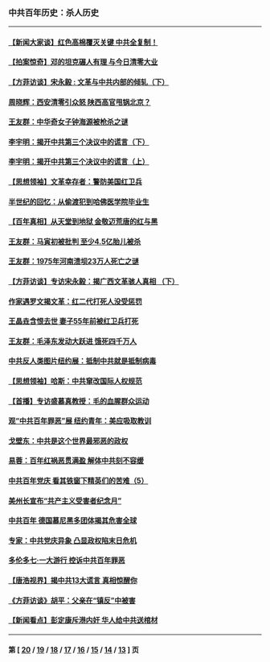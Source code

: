 ### 中共百年历史：杀人历史
---
#### [【新闻大家谈】红色高棉覆灭关键 中共全复制！](../../pages/nf1176106/n13850222.md?10290430) 
#### [【拍案惊奇】邓的坦克碾人有理 与今日清零大业](../../pages/nf1176106/n13729574.md?10290430) 
#### [【方菲访谈】宋永毅 : 文革与中共内部的倾轧（下）](../../pages/nf1176106/n13486836.md?10290430) 
#### [周晓辉：西安清零引众怒 陕西高官甩锅北京？](../../pages/nf1176106/n13484627.md?10290430) 
#### [王友群：中华奇女子钟海源被枪杀之谜](../../pages/nf1176106/n13430555.md?10290430) 
#### [李宇明：揭开中共第三个决议中的谎言（下）](../../pages/nf1176106/n13389389.md?10290430) 
#### [李宇明：揭开中共第三个决议中的谎言（上）](../../pages/nf1176106/n13388697.md?10290430) 
#### [【思想领袖】文革幸存者：警防美国红卫兵](../../pages/nf1176106/n13339289.md?10290430) 
#### [半世纪的回忆：从偷渡犯到哈佛医学院毕业生](../../pages/nf1176106/n13345328.md?10290430) 
#### [【百年真相】从天堂到地狱 金敬迈荒唐的红与黑](../../pages/nf1176106/n13336995.md?10290430) 
#### [王友群：马寅初被批判 至少4.5亿胎儿被杀](../../pages/nf1176106/n13260313.md?10290430) 
#### [王友群：1975年河南溃坝23万人死亡之谜](../../pages/nf1176106/n13231576.md?10290430) 
#### [【方菲访谈】专访宋永毅：揭广西文革骇人真相 （下）](../../pages/nf1176106/n13209074.md?10290430) 
#### [作家遇罗文揭文革：红二代打死人没受惩罚](../../pages/nf1176106/n13205254.md?10290430) 
#### [王晶垚含恨去世 妻子55年前被红卫兵打死](../../pages/nf1176106/n13203590.md?10290430) 
#### [王友群：毛泽东发动大跃进 饿死四千万人](../../pages/nf1176106/n13177158.md?10290430) 
#### [中共反人类图片纽约展：抵制中共就是抵制病毒](../../pages/nf1176106/n13115371.md?10290430) 
#### [【思想领袖】哈斯：中共窜改国际人权规范](../../pages/nf1176106/n13053647.md?10290430) 
#### [【首播】专访盛慕真教授：毛的血腥群众运动](../../pages/nf1176106/n13091782.md?10290430) 
#### [观“中共百年罪恶”展 纽约青年：美应吸取教训](../../pages/nf1176106/n13085246.md?10290430) 
#### [戈壁东：中共是这个世界最邪恶的政权](../../pages/nf1176106/n13085641.md?10290430) 
#### [易蓉：百年红祸恶贯满盈 解体中共刻不容缓](../../pages/nf1176106/n13084455.md?10290430) 
#### [中共百年党庆 看其铁窗下精英们的苦难（5）](../../pages/nf1176106/n13076766.md?10290430) 
#### [美州长宣布“共产主义受害者纪念月”](../../pages/nf1176106/n13074024.md?10290430) 
#### [中共百年 德国慕尼黑多团体揭其危害全球](../../pages/nf1176106/n13068873.md?10290430) 
#### [专家：中共党庆异象 凸显政权陷末日危机](../../pages/nf1176106/n13067084.md?10290430) 
#### [多伦多七·一大游行 控诉中共百年罪恶](../../pages/nf1176106/n13062043.md?10290430) 
#### [【唐浩视界】揭中共13大谎言 真相惊醒你](../../pages/nf1176106/n13065208.md?10290430) 
#### [《方菲访谈》胡平：父亲在“镇反”中被害](../../pages/nf1176106/n13064114.md?10290430) 
#### [【新闻看点】彭定康斥港内奸 华人给中共送棺材](../../pages/nf1176106/n13064230.md?10290430) 

---
#### 第 [ [20](./20.md?10290430) / [19](./19.md?10290430) / [18](./18.md?10290430) / [17](./17.md?10290430) / [16](./16.md?10290430) / [15](./15.md?10290430) / [14](./14.md?10290430) / [13](./13.md?10290430) ] 页
